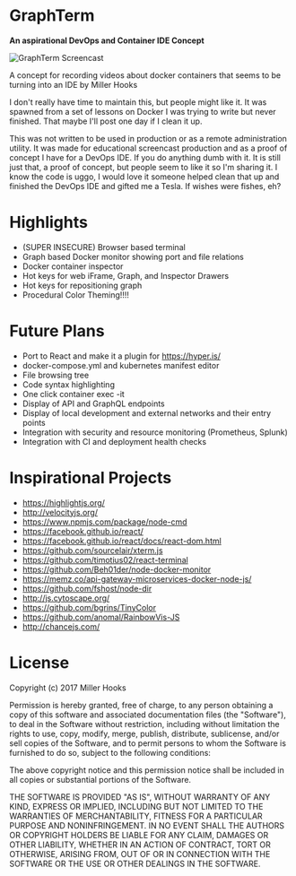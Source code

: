 GraphTerm
====================================================
__An aspirational DevOps and Container IDE Concept__

![GraphTerm Screencast](https://github.com/millerhooks/GraphTerm/raw/master/docs/images/DockerGraphTerminal.gif)

A concept for recording videos about docker containers that seems
to be turning into an IDE by Miller Hooks

I don't really have time to maintain this, but people might like it.
It was spawned from a set of lessons on Docker I was trying to write
but never finished. That maybe I'll post one day if I clean it up.

This was not written to be used in production or as a remote
administration utility. It was made for educational screencast
production and as a proof of concept I have for a DevOps IDE. If
you do anything dumb with it. It is still just that, a proof of concept,
but people seem to like it so I'm sharing it. I know the code is uggo,
I would love it someone helped clean that up and finished the DevOps IDE and
gifted me a Tesla. If wishes were fishes, eh?


Highlights
==========

* (SUPER INSECURE) Browser based terminal
* Graph based Docker monitor showing port and file relations
* Docker container inspector
* Hot keys for web iFrame, Graph, and Inspector Drawers
* Hot keys for repositioning graph
* Procedural Color Theming!!!!

Future Plans
============
* Port to React and make it a plugin for https://hyper.is/
* docker-compose.yml and kubernetes manifest editor
* File browsing tree
* Code syntax highlighting
* One click container exec -it
* Display of API and GraphQL endpoints
* Display of local development and external networks and their entry points
* Integration with security and resource monitoring (Prometheus, Splunk)
* Integration with CI and deployment health checks

Inspirational Projects
======================

* https://highlightjs.org/
* http://velocityjs.org/
* https://www.npmjs.com/package/node-cmd
* https://facebook.github.io/react/
* https://facebook.github.io/react/docs/react-dom.html
* https://github.com/sourcelair/xterm.js
* https://github.com/timotius02/react-terminal
* https://github.com/Beh01der/node-docker-monitor
* https://memz.co/api-gateway-microservices-docker-node-js/
* https://github.com/fshost/node-dir
* http://js.cytoscape.org/
* https://github.com/bgrins/TinyColor
* https://github.com/anomal/RainbowVis-JS
* http://chancejs.com/

License
=======
Copyright (c) 2017 Miller Hooks

Permission is hereby granted, free of charge, to any person obtaining a copy of this software and associated documentation files (the "Software"), to deal in the Software without restriction, including without limitation the rights to use, copy, modify, merge, publish, distribute, sublicense, and/or sell copies of the Software, and to permit persons to whom the Software is furnished to do so, subject to the following conditions:

The above copyright notice and this permission notice shall be included in all copies or substantial portions of the Software.

THE SOFTWARE IS PROVIDED "AS IS", WITHOUT WARRANTY OF ANY KIND, EXPRESS OR IMPLIED, INCLUDING BUT NOT LIMITED TO THE WARRANTIES OF MERCHANTABILITY, FITNESS FOR A PARTICULAR PURPOSE AND NONINFRINGEMENT. IN NO EVENT SHALL THE AUTHORS OR COPYRIGHT HOLDERS BE LIABLE FOR ANY CLAIM, DAMAGES OR OTHER LIABILITY, WHETHER IN AN ACTION OF CONTRACT, TORT OR OTHERWISE, ARISING FROM, OUT OF OR IN CONNECTION WITH THE SOFTWARE OR THE USE OR OTHER DEALINGS IN THE SOFTWARE.
